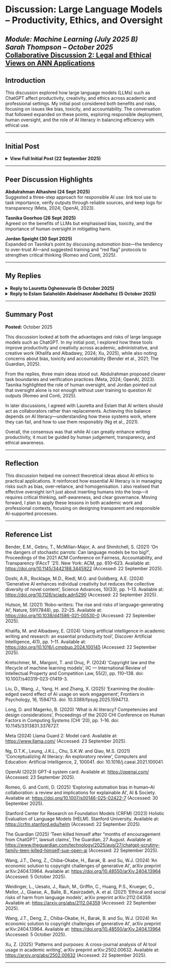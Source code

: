 # Discussion: Large Language Models – Productivity, Ethics, and Oversight  
*Module: Machine Learning (July 2025 B)*  
*Sarah Thompson – October 2025*  
[Collaborative Discussion 2: Legal and Ethical Views on ANN Applications](https://www.my-course.co.uk/mod/forum/view.php?id=1218681)
---

## Introduction  
This discussion explored how large language models (LLMs) such as ChatGPT affect productivity, creativity, and ethics across academic and professional settings. My initial post considered both benefits and risks, focusing on issues like bias, toxicity, and accountability. The conversation that followed expanded on these points, exploring responsible deployment, human oversight, and the role of AI literacy in balancing efficiency with ethical use.

---

## Initial Post  
<details>
<summary><b>View Full Initial Post (22 September 2025)</b></summary>

It is well established that large language models (LLMs) such as ChatGPT provide significant benefits to writers across industries, improving productivity, quality, and creativity. In administrative and academic work, they are used to summarise documents, generate drafts, and refine writing, reducing the time spent on repetitive tasks (Khalifa and Albadawy, 2024; Xu, 2025). In creative contexts, they can offer ideas and alternative phrasings. Doshi et al. (2024) show that generative AI enhances individual creativity, particularly for those with less experience or ability, though sometimes at the cost of diversity of thought.

These findings highlight a core challenge: LLMs are trained on vast amounts of real-world data, and because the real world is biased, those biases filter into the models. As Bender et al. (2021) warn, such systems risk becoming “stochastic parrots,” reproducing harmful patterns from their training data. In addition to bias, researchers highlight toxicity. Studies show that LLMs can be prompted to generate radicalising content (Hutson, 2021; Weidinger et al., 2021).

More recent developments have introduced stronger guardrails. OpenAI now publishes system cards documenting red-teaming and safety measures, while Meta has released Llama Guard (2023–2024), a classifier designed to filter unsafe prompts and outputs. These initiatives demonstrate progress, though independent research continues to find persistent issues with bias and toxicity (Stanford CRFM, 2023). A recent case involving ChatGPT encouraging a teen’s suicide (The Guardian, 2025) shows the continuing need for oversight and accountability.

</details>

---

## Peer Discussion Highlights  

**Abdulrahman Alhashmi (24 Sept 2025)**  
Suggested a three-step approach for responsible AI use: link tool use to task importance, verify outputs through reliable sources, and keep logs for transparency (Meta, 2024; OpenAI, 2023).  

**Tasnika Goorhoo (26 Sept 2025)**  
Agreed on the benefits of LLMs but emphasised bias, toxicity, and the importance of human oversight in mitigating harm.  

**Jordan Speight (30 Sept 2025)**  
Expanded on Tasnika’s point by discussing *automation bias*—the tendency to over-trust AI—and suggested training and “red flag” protocols to strengthen critical thinking (Romeo and Conti, 2025).  

---

## My Replies  

<details>
<summary><b>Reply to Lauretta Oghenevurie (5 October 2025)</b></summary>

The point that AI writers bring huge efficiency gains but can be detrimental to originality and critical thinking really resonates. The tension is evident in the examples from real workplaces, with other studies showing productivity gains, especially in administrative and support roles, at the cost of deeper engagement (Liu et al., 2025).

AI literacy does indeed feel like the missing piece, helping users understand how these tools work, where they can fail, and how to use them responsibly (Ng et al., 2021). That awareness could help avoid the “homogenisation” risk Jordan highlighted.

The copyright debate is also fascinating. As Kretschmer, Margoni and Oruç (2024) point out, AI training still sits in a grey legal area, but frameworks like those suggested by Wang et al. (2024) could help make things fairer for creators.

Overall, there is consensus here that AI can supercharge productivity, but it must be grounded in transparency, education, and ethical safeguards (Bender et al., 2021).

</details>

<details>
<summary><b>Reply to Eslam Salaheldin Abdelnaser Abdelhafez (5 October 2025)</b></summary>

The view that AI should act as a collaborator rather than a replacement is an interesting one, but complex in practice. Collaboration requires clear boundaries, including when to use AI, how to disclose it, and how to maintain an author’s intent. Without such guidance, there is a risk that dependency could replace discernment, a pattern consistent with the automation bias observed in human-AI collaboration studies (Romeo and Conti, 2025).

The focus on AI literacy is also crucial. In addition to teaching responsible use, there should also be an emphasis on helping students decide when not to rely on AI tools (Long and Magerko, 2020; Ng et al., 2021). Such awareness could help ensure that AI is used to enhance, not diminish, creativity and integrity in writing.

</details>

---

## Summary Post  
**Posted:** October 2025  

This discussion looked at both the advantages and risks of large language models such as ChatGPT. In my initial post, I explored how these tools improve productivity and creativity across academic, administrative, and creative work (Khalifa and Albadawy, 2024; Xu, 2025), while also noting concerns about bias, toxicity and accountability (Bender et al., 2021; The Guardian, 2025).  

From the replies, three main ideas stood out. Abdulrahman proposed clearer task boundaries and verification practices (Meta, 2024; OpenAI, 2023). Tasnika highlighted the role of human oversight, and Jordan pointed out that oversight alone is not enough without user training to question AI outputs (Romeo and Conti, 2025).  

In later discussions, I agreed with Lauretta and Eslam that AI writers should act as collaborators rather than replacements. Achieving this balance depends on AI literacy—understanding how these systems work, where they can fail, and how to use them responsibly (Ng et al., 2021).  

Overall, the consensus was that while AI can greatly enhance writing productivity, it must be guided by human judgement, transparency, and ethical awareness.  

---

## Reflection  

This discussion helped me connect theoretical ideas about AI ethics to practical applications. It reinforced how essential AI literacy is in managing risks such as bias, over-reliance, and homogenisation. I also realised that effective oversight isn’t just about inserting humans into the loop—it requires critical thinking, self-awareness, and clear governance. Moving forward, I plan to apply these lessons in both academic work and professional contexts, focusing on designing transparent and responsible AI-supported processes.

---

## Reference List  

Bender, E.M., Gebru, T., McMillan-Major, A. and Shmitchell, S. (2021) ‘On the dangers of stochastic parrots: Can language models be too big?’, Proceedings of the 2021 ACM Conference on Fairness, Accountability, and Transparency (FAccT ’21). New York: ACM, pp. 610–623. Available at: https://doi.org/10.1145/3442188.3445922
 (Accessed: 22 September 2025).

Doshi, A.R., Rocklage, M.D., Riedl, M.O. and Goldberg, A.E. (2024) ‘Generative AI enhances individual creativity but reduces the collective diversity of novel content’, Science Advances, 10(33), pp. 1–13. Available at: https://doi.org/10.1126/sciadv.adn5290
 (Accessed: 22 September 2025).

Hutson, M. (2021) ‘Robo-writers: The rise and risks of language-generating AI’, Nature, 591(7848), pp. 22–25. Available at: https://doi.org/10.1038/d41586-021-00530-0
 (Accessed: 22 September 2025).

Khalifa, M. and Albadawy, E. (2024) ‘Using artificial intelligence in academic writing and research: an essential productivity tool’, Discover Artificial Intelligence, 4(1), pp. 1–11. Available at: https://doi.org/10.1016/j.cmpbup.2024.100145
 (Accessed: 22 September 2025).

Kretschmer, M., Margoni, T. and Oruç, P. (2024) ‘Copyright law and the lifecycle of machine learning models’, IIC — International Review of Intellectual Property and Competition Law, 55(2), pp. 110–138. doi: 10.1007/s40319-023-01419-3.

Liu, D., Wang, J., Yang, H. and Zhang, X. (2025) ‘Examining the double-edged sword effect of AI usage on work engagement’, Frontiers in Psychology, 16, 1594713. doi: 10.3389/fpsyg.2025.1594713.

Long, D. and Magerko, B. (2020) ‘What is AI literacy? Competencies and design considerations’, Proceedings of the 2020 CHI Conference on Human Factors in Computing Systems (CHI ’20), pp. 1–16. doi: 10.1145/3313831.3376727.

Meta (2024) Llama Guard 2: Model card. Available at: https://www.llama.com/
 (Accessed: 23 September 2025).

Ng, D.T.K., Leung, J.K.L., Chu, S.K.W. and Qiao, M.S. (2021) ‘Conceptualizing AI literacy: An exploratory review’, Computers and Education: Artificial Intelligence, 2, 100041. doi: 10.1016/j.caeai.2021.100041.

OpenAI (2023) GPT-4 system card. Available at: https://openai.com/
 (Accessed: 23 September 2025).

Romeo, G. and Conti, D. (2025) ‘Exploring automation bias in human–AI collaboration: a review and implications for explainable AI’, AI & Society. Available at: https://doi.org/10.1007/s00146-025-02422-7
 (Accessed: 30 September 2025).

Stanford Center for Research on Foundation Models (CRFM) (2023) Holistic Evaluation of Language Models (HELM). Stanford University. Available at: https://crfm.stanford.edu/helm
 (Accessed: 22 September 2025).

The Guardian (2025) ‘Teen killed himself after “months of encouragement from ChatGPT”, lawsuit claims’, The Guardian, 27 August. Available at: https://www.theguardian.com/technology/2025/aug/27/chatgpt-scrutiny-family-teen-killed-himself-sue-open-ai
 (Accessed: 22 September 2025).

Wang, J.T., Deng, Z., Chiba-Okabe, H., Barak, B. and Su, W.J. (2024) ‘An economic solution to copyright challenges of generative AI’, arXiv preprint arXiv:2404.13964. Available at: https://doi.org/10.48550/arXiv.2404.13964
 (Accessed: 5 October 2025).

Weidinger, L., Uesato, J., Rauh, M., Griffin, C., Huang, P.S., Krueger, G., Mellor, J., Glaese, A., Balle, B., Kasirzadeh, A. et al. (2021) ‘Ethical and social risks of harm from language models’, arXiv preprint arXiv:2112.04359. Available at: https://arxiv.org/abs/2112.04359
 (Accessed: 22 September 2025).

Wang, J.T., Deng, Z., Chiba-Okabe, H., Barak, B. and Su, W.J. (2024) ‘An economic solution to copyright challenges of generative AI’, arXiv preprint arXiv:2404.13964. Available at: https://doi.org/10.48550/arXiv.2404.13964
 (Accessed: 5 October 2025).

Xu, Z. (2025) ‘Patterns and purposes: A cross-journal analysis of AI tool usage in academic writing’, arXiv preprint arXiv:2502.00632. Available at: https://arxiv.org/abs/2502.00632
 (Accessed: 22 September 2025).

---
